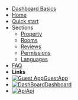 - [Dashboard Basics](overview.md)
- [Home](home.md)
- [Quick start](quickstart.md)
- Sections
  - [Property](property.md)
  - [Rooms](room.md)
  - [Reviews](reviews.md)
  - [Permissions](permissions.md)
  - [Languages](languages.md)
- [FAQ](faq.md)
- **Links**
- [![Guest App](https://icongr.am/feather/user.svg?size=16&color=808080)GuestApp](https://guest.guestbell.com)
- [![DashBoard](https://icongram.jgog.in/feather/monitor.svg?color=808080&size=16)Dashboard](https://dashboard.guestbell.com)
- [![Api](https://icongr.am/feather/code.svg?size=16&color=808080)Api](https://api.guestbell.com)
